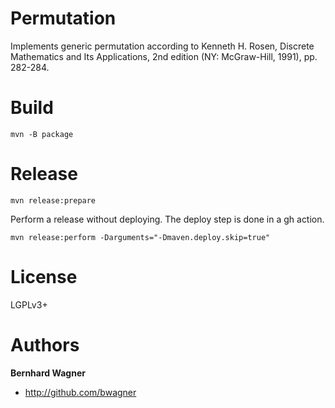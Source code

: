 # Permutation

Implements generic permutation according to Kenneth H. Rosen, Discrete
Mathematics and Its Applications, 2nd edition (NY: McGraw-Hill, 1991),
pp. 282-284.

# Build

```
mvn -B package
```

# Release

```
mvn release:prepare
```

Perform a release without deploying. The deploy step is done in a gh action.

```
mvn release:perform -Darguments="-Dmaven.deploy.skip=true"
```

# License

LGPLv3+

# Authors

**Bernhard Wagner**

- http://github.com/bwagner
